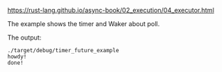 https://rust-lang.github.io/async-book/02_execution/04_executor.html

The example shows the timer and Waker about poll.


The output:

```
./target/debug/timer_future_example 
howdy!
done!
```
